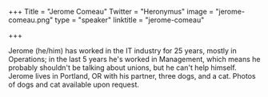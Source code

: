 +++
Title = "Jerome Comeau"
Twitter = "Heronymus"
image = "jerome-comeau.png"
type = "speaker"
linktitle = "jerome-comeau"

+++

Jerome (he/him) has worked in the IT industry for 25 years, mostly in Operations; in the last 5 years he's worked in Management, which means he probably shouldn't be talking about unions, but he can't help himself. Jerome lives in Portland, OR with his partner, three dogs, and a cat. Photos of dogs and cat available upon request.
